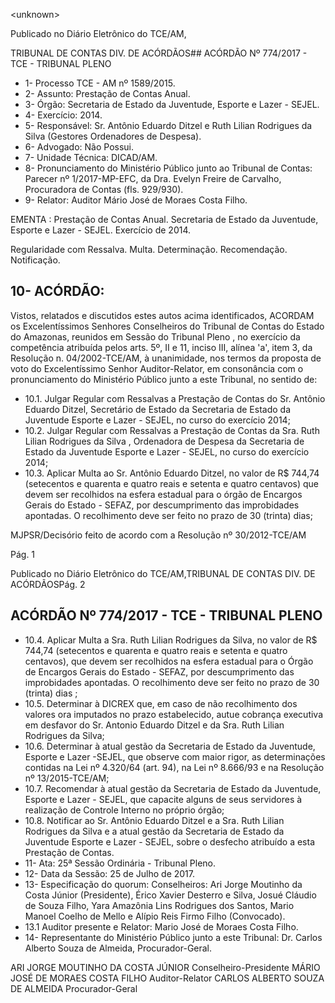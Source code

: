 &lt;unknown&gt;

Publicado  no  Diário Eletrônico do TCE/AM,

TRIBUNAL DE CONTAS DIV. DE  ACÓRDÃOS## ACÓRDÃO Nº 774/2017 - TCE - TRIBUNAL PLENO

- 1- Processo TCE - AM nº 1589/2015.
- 2- Assunto: Prestação de Contas Anual.
- 3- Órgão: Secretaria de Estado da Juventude, Esporte e Lazer - SEJEL.
- 4- Exercício: 2014.
- 5- Responsável: Sr.  Antônio Eduardo Ditzel e Ruth Lilian Rodrigues da Silva (Gestores Ordenadores de Despesa).
- 6- Advogado: Não Possui.
- 7- Unidade Técnica: DICAD/AM.
- 8- Pronunciamento  do Ministério  Público  junto  ao Tribunal  de Contas: Parecer  nº 1/2017-MP-EFC,  da  Dra.  Evelyn  Freire  de  Carvalho,  Procuradora  de  Contas  (fls. 929/930).
- 9- Relator: Auditor Mário José de Moraes Costa Filho.

EMENTA :  Prestação  de  Contas  Anual.  Secretaria de Estado da Juventude, Esporte e Lazer  - SEJEL. Exercício de 2014.

Regularidade  com  Ressalva. Multa.  Determinação. Recomendação. Notificação.

## 10-  ACÓRDÃO:

Vistos, relatados e discutidos estes autos acima identificados, ACORDAM os Excelentíssimos Senhores Conselheiros do Tribunal de Contas do Estado do Amazonas, reunidos em Sessão do Tribunal Pleno , no exercício da competência atribuída pelos arts. 5º, II e 11, inciso III, alínea 'a', item 3, da Resolução n. 04/2002-TCE/AM, à unanimidade, nos termos da proposta de voto do Excelentíssimo  Senhor Auditor-Relator, em consonância com  o  pronunciamento  do  Ministério  Público  junto  a  este  Tribunal,  no sentido de:

- 10.1. Julgar Regular com Ressalvas a Prestação de Contas do Sr. Antônio Eduardo  Ditzel, Secretário  de  Estado  da  Secretaria  de  Estado  da Juventude Esporte e Lazer - SEJEL, no curso do exercício 2014;
- 10.2. Julgar Regular com Ressalvas a  Prestação de Contas da Sra. Ruth Lilian Rodrigues da Silva ,  Ordenadora de Despesa da Secretaria de Estado da Juventude Esporte e Lazer - SEJEL, no curso do exercício 2014;
- 10.3. Aplicar Multa ao Sr. Antônio Eduardo Ditzel, no valor de R$ 744,74 (setecentos e quarenta e quatro reais e setenta e quatro centavos) que devem ser recolhidos na esfera estadual para o órgão de Encargos Gerais  do  Estado  -  SEFAZ,  por  descumprimento  das  improbidades apontadas. O recolhimento deve ser feito no prazo de 30 (trinta) dias;

MJPSR/Decisório feito de acordo com a Resolução nº 30/2012-TCE/AM

Pág. 1

Publicado  no  Diário Eletrônico do TCE/AM,TRIBUNAL DE CONTAS DIV. DE  ACÓRDÃOSPág. 2

## ACÓRDÃO Nº 774/2017 - TCE - TRIBUNAL PLENO

- 10.4. Aplicar Multa a Sra. Ruth Lilian Rodrigues da Silva, no valor de R$ 744,74  (setecentos  e  quarenta  e  quatro  reais e  setenta e  quatro centavos), que devem ser recolhidos na esfera estadual para o Órgão de  Encargos  Gerais  do  Estado  -  SEFAZ,  por  descumprimento  das improbidades apontadas. O recolhimento deve ser feito no prazo de 30 (trinta) dias ;
- 10.5. Determinar à DICREX que, em caso de não recolhimento dos valores ora  imputados  no  prazo  estabelecido,  autue  cobrança  executiva  em desfavor  do Sr. Antonio  Eduardo  Ditzel e  da Sra.  Ruth  Lilian Rodrigues da Silva;
- 10.6. Determinar à  atual  gestão  da  Secretaria  de  Estado  da  Juventude, Esporte e Lazer -SEJEL, que observe com  maior rigor, as determinações contidas na Lei nº 4.320/64 (art. 94), na Lei nº 8.666/93 e na Resolução nº 13/2015-TCE/AM;
- 10.7. Recomendar à  atual  gestão  da  Secretaria  de  Estado  da  Juventude, Esporte  e  Lazer  -  SEJEL,  que  capacite  alguns  de  seus servidores  à realização de Controle Interno no próprio órgão;
- 10.8.  Notificar ao Sr. Antônio  Eduardo  Ditzel e a Sra. Ruth  Lilian Rodrigues  da  Silva e  a  atual  gestão  da  Secretaria  de  Estado  da Juventude Esporte e Lazer - SEJEL, sobre o desfecho atribuído a esta Prestação de Contas.
- 11-  Ata: 25ª Sessão Ordinária - Tribunal Pleno.
- 12-  Data da Sessão: 25 de Julho de 2017.
- 13-  Especificação  do  quorum: Conselheiros: Ari Jorge  Moutinho  da  Costa  Júnior (Presidente),  Érico  Xavier  Desterro  e  Silva,  Josué  Cláudio  de  Souza  Filho,  Yara Amazônia Lins Rodrigues dos Santos, Mario  Manoel Coelho de  Mello e  Alípio Reis Firmo Filho (Convocado).
- 13.1 Auditor presente e Relator: Mario José de Moraes Costa Filho.
- 14-  Representante  do  Ministério  Público  junto  a  este Tribunal: Dr. Carlos  Alberto Souza de Almeida, Procurador-Geral.

ARI JORGE MOUTINHO DA COSTA JÚNIOR Conselheiro-Presidente MÁRIO JOSÉ DE MORAES COSTA FILHO Auditor-Relator CARLOS ALBERTO SOUZA DE ALMEIDA Procurador-Geral